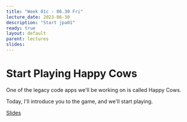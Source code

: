```yaml
---
title: "Week 01c - 06.30 Fri"
lecture_date: 2023-06-30
description: "Start jpa01"
ready: true
layout: default
parent: lectures
slides: 
---
```


# Start Playing Happy Cows

One of the legacy code apps we'll be working on is called Happy Cows.

Today, I'll introduce you to the game, and we'll start playing.


[Slides]({{page.slides}})
